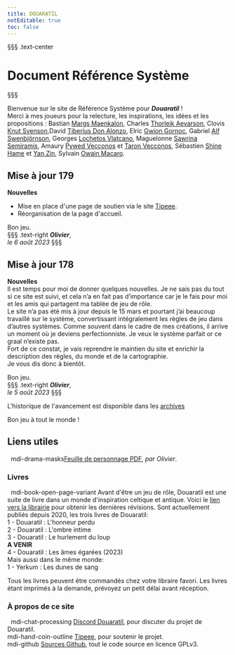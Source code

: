```yaml
---
title: DOUARATIL
notEditable: true
toc: false
---
```

§§§ .text-center
# Document Référence Système
§§§

<v-row>

<v-col cols="12" md="6">

Bienvenue sur le site de Référence Système pour _**Douaratil**_ !  
Merci à mes joueurs pour la relecture, les inspirations, les idées et les propositions : Bastian [Margs Maenkalon](/bestiaire/margs-maenkalon), Charles [Thorleik Aevarson](/bestiaire/thorleik-aevarson), Clovis [Knut Svenson](/bestiaire/knut-svenson),David [Tiberius Don Alonzo](/bestiaire/tiberius-don-alonzo), Elric [Gwion Gornoc](/bestiaire/gwion-gornoc), Gabriel [Alf Swenbjörnson](/bestiaire/alf-swenbjornson), Georges [Lochetos Vlatcano](/bestiaire/lochetos-vlatcano), Maguelonne [Sawrina Semiramis](/bestiaire/sawrina-semiramis), Amaury [Pywed Vecconos](/bestiaire/pywed-vecconos) et [Taron Vecconos](/bestiaire/taron-vecconos), Sébastien [Shine Hame](/bestiaire/shine-hame) et [Yan Zin](/bestiaire/yan-zin), Sylvain [Owain Macaro](/bestiaire/owain-macaro).  

## Mise à jour 179
**Nouvelles**   
- Mise en place d'une page de soutien via le site [Tipeee](https://fr.tipeee.com/douaratil).   
- Réorganisation de la page d'accueil.   

Bon jeu.     
§§§ .text-right
_**Olivier**_,  
_le 6 août 2023_
§§§

## Mise à jour 178
**Nouvelles**   
Il est temps pour moi de donner quelques nouvelles. Je ne sais pas du tout si ce site est suivi, et cela n’a en fait pas d’importance car je le fais pour moi et les amis qui partagent ma tablée de jeu de rôle.   
Le site n’a pas été mis à jour depuis le 15 mars et pourtant j’ai beaucoup travaillé sur le système, convertissant intégralement les règles de jeu dans d’autres systèmes. Comme souvent dans le cadre de mes créations, il arrive un moment où je deviens perfectionniste. Je veux le système parfait or ce graal n’existe pas.  
Fort de ce constat, je vais reprendre le maintien du site et enrichir la description des règles, du monde et de la cartographie.  
Je vous dis donc à bientôt.

Bon jeu.     
§§§ .text-right
_**Olivier**_,  
_le 5 août 2023_
§§§





L'historique de l'avancement est disponible dans les [archives](/archives/)

Bon jeu à tout le monde !

</v-col>

<v-col cols="12" md="6">

## Liens utiles
&nbsp;
<v-icon>mdi-drama-masks</v-icon>[Feuille de personnage PDF](https://www.douaratil.fr/feuilledejdr/FDPgenerique.pdf), _par Olivier_.  

### Livres
&nbsp;
<v-icon>mdi-book-open-page-variant</v-icon>  Avant d'être un jeu de rôle, Douaratil est une suite de livre dans un monde d'inspiration celtique et antique. Voici le [lien vers la librairie](https://www.bod.fr/librairie/catalogsearch/result/?q=Douaratil) pour obtenir les dernières révisions. Sont actuellement publiés depuis 2020, les trois livres de Douaratil:  
1 - Douaratil : L'honneur perdu  
2 - Douaratil : L'ombre intime  
3 - Douaratil : Le hurlement du loup  
**A VENIR**  
4 - Douaratil : Les âmes égarées (2023)   
Mais aussi dans le même monde:   
1 - Yerkum : Les dunes de sang  

Tous les livres peuvent être commandés chez votre libraire favori. Les livres étant imprimés à la demande, prévoyez un petit délai avant réception.    

### À propos de ce site
&nbsp;
<v-icon>mdi-chat-processing</v-icon> [Discord Douaratil](https://discord.gg/Q9hv6FD7), pour discuter du projet de Douaratil.  
<v-icon>mdi-hand-coin-outline</v-icon> [Tipeee](https://fr.tipeee.com/douaratil), pour soutenir le projet.  
<v-icon>mdi-github</v-icon> [Sources Github](https://github.com/Douaratil/douaratil-drs), tout le code source en licence GPLv3.  


</v-col>

</v-row>
